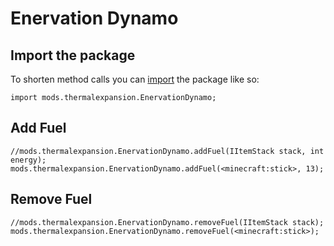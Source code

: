 # Enervation Dynamo

## Import the package
To shorten method calls you can [import](/AdvancedFunctions/Import/) the package like so:  
```zenscript
import mods.thermalexpansion.EnervationDynamo;
```


## Add Fuel

```zenscript
//mods.thermalexpansion.EnervationDynamo.addFuel(IItemStack stack, int energy);
mods.thermalexpansion.EnervationDynamo.addFuel(<minecraft:stick>, 13);
```

## Remove Fuel

```zenscript
//mods.thermalexpansion.EnervationDynamo.removeFuel(IItemStack stack);
mods.thermalexpansion.EnervationDynamo.removeFuel(<minecraft:stick>);
```